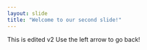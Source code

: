 ```yaml
---
layout: slide
title: "Welcome to our second slide!"
---
```

This is edited v2
Use the left arrow to go back!

